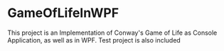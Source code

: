 # GameOfLifeInWPF
This project is an Implementation of Conway's Game of Life as Console Application, as well as in WPF. Test project is also included
